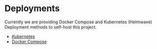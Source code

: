 # Deployments

Currently we are providing Docker Compose and Kubernetes (Helmwave) Deployment methods to self-host this project.

* [Kubernetes](./kubernetes/README.md)
* [Docker Compose](./docker/README.md)
